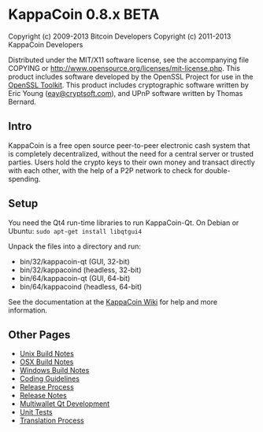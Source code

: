 KappaCoin 0.8.x BETA
====================

Copyright (c) 2009-2013 Bitcoin Developers
Copyright (c) 2011-2013 KappaCoin Developers

Distributed under the MIT/X11 software license, see the accompanying
file COPYING or http://www.opensource.org/licenses/mit-license.php.
This product includes software developed by the OpenSSL Project for use in the [OpenSSL Toolkit](http://www.openssl.org/). This product includes
cryptographic software written by Eric Young ([eay@cryptsoft.com](mailto:eay@cryptsoft.com)), and UPnP software written by Thomas Bernard.


Intro
---------------------
KappaCoin is a free open source peer-to-peer electronic cash system that is
completely decentralized, without the need for a central server or trusted
parties.  Users hold the crypto keys to their own money and transact directly
with each other, with the help of a P2P network to check for double-spending.


Setup
---------------------
You need the Qt4 run-time libraries to run KappaCoin-Qt. On Debian or Ubuntu:
	`sudo apt-get install libqtgui4`

Unpack the files into a directory and run:

- bin/32/kappacoin-qt (GUI, 32-bit)
- bin/32/kappacoind (headless, 32-bit)
- bin/64/kappacoin-qt (GUI, 64-bit)
- bin/64/kappacoind (headless, 64-bit)

See the documentation at the [KappaCoin Wiki](http://kappacoin.info)
for help and more information.


Other Pages
---------------------
- [Unix Build Notes](build-unix.md)
- [OSX Build Notes](build-osx.md)
- [Windows Build Notes](build-msw.md)
- [Coding Guidelines](coding.md)
- [Release Process](release-process.md)
- [Release Notes](release-notes.md)
- [Multiwallet Qt Development](multiwallet-qt.md)
- [Unit Tests](unit-tests.md)
- [Translation Process](translation_process.md)
